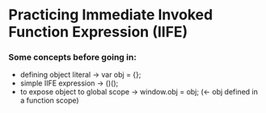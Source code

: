 # Practicing Immediate Invoked Function Expression (IIFE) 
### Some concepts before going in:
* defining object literal -> var obj = {};
* simple IIFE expression -> ()();
* to expose object to global scope -> window.obj = obj; (<- obj defined in a function scope) 
